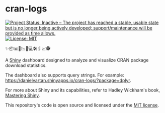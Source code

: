 # cran-logs

<!-- badges: start -->
[![Project Status: Inactive – The project has reached a stable, usable state but is no longer being actively developed; support/maintenance will be provided as time allows.](https://www.repostatus.org/badges/latest/inactive.svg)](https://www.repostatus.org/#inactive)
[![License:
MIT](https://img.shields.io/badge/license-MIT-green)](https://choosealicense.com/licenses/mit/)
<!-- badges: end -->

✨📦📊🧬📉️📐💻🛠️🖇️📈🕵

A [Shiny](https://shiny.posit.co/) dashboard designed to analyze and visualize CRAN package download statistics.

The dashboard also supports query strings. For example: <https://danielvartan.shinyapps.io/cran-logs/?package=dplyr>.

For more about Shiny and its capabilities, refer to Hadley Wickham's book, [Mastering Shiny](https://mastering-shiny.org).

This repository's code is open source and licensed under the [MIT
license](https://opensource.org/license/mit/).

